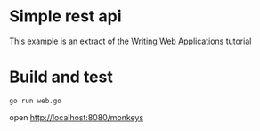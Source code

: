 # Simple rest api

This example is an extract of the [Writing Web Applications](https://golang.org/doc/articles/wiki) tutorial

# Build and test

    go run web.go

open [http://localhost:8080/monkeys](http://localhost:8080/monkeys)